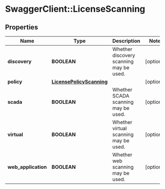 # SwaggerClient::LicenseScanning

## Properties
Name | Type | Description | Notes
------------ | ------------- | ------------- | -------------
**discovery** | **BOOLEAN** | Whether discovery scanning may be used. | [optional] 
**policy** | [**LicensePolicyScanning**](LicensePolicyScanning.md) |  | [optional] 
**scada** | **BOOLEAN** | Whether SCADA scanning may be used. | [optional] 
**virtual** | **BOOLEAN** | Whether virtual scanning may be used. | [optional] 
**web_application** | **BOOLEAN** | Whether web scanning may be used. | [optional] 

